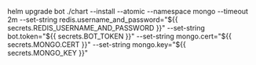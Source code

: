 helm upgrade bot ./chart --install --atomic --namespace mongo --timeout 2m --set-string redis.username_and_password="${{ secrets.REDIS_USERNAME_AND_PASSWORD }}" --set-string bot.token="${{ secrets.BOT_TOKEN }}" --set-string mongo.cert="${{ secrets.MONGO.CERT }}" --set-string mongo.key="${{ secrets.MONGO_KEY }}"